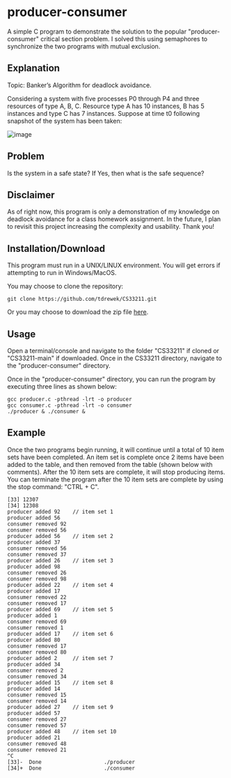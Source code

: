 # producer-consumer

A simple C program to demonstrate the solution to the popular "producer-consumer" critical section problem. I solved this using semaphores to synchronize the two programs with mutual exclusion.

## Explanation

Topic: Banker’s Algorithm for deadlock avoidance.

Considering a system with five processes P0 through P4 and three resources of type A, B, C. Resource type A has 10 instances, B has 5 instances and type C has 7 instances. Suppose at time t0 following snapshot of the system has been taken:

![image](https://user-images.githubusercontent.com/112535869/235267660-4e30a882-728f-4824-b87b-63fa5fe7a25e.png)

## Problem
Is the system in a safe state? If Yes, then what is the safe sequence?

## Disclaimer

As of right now, this program is only a demonstration of my knowledge on deadlock avoidance for a class homework assignment. In the future, I plan to revisit this project increasing the complexity and usability. Thank you!

## Installation/Download

This program must run in a UNIX/LINUX environment. You will get errors if attempting to run in Windows/MacOS.

You may choose to clone the repository:

```
git clone https://github.com/tdrewek/CS33211.git
```
Or you may choose to download the zip file [here](https://github.com/tdrewek/CS33211/archive/refs/heads/main.zip).

## Usage

Open a terminal/console and navigate to the folder "CS33211" if cloned or "CS33211-main" if downloaded. Once in the CS33211 directory, navigate to the "producer-consumer" directory.

Once in the "producer-consumer" directory, you can run the program by executing three lines as shown below:

```
gcc producer.c -pthread -lrt -o producer
gcc consumer.c -pthread -lrt -o consumer
./producer & ./consumer &
```

## Example

Once the two programs begin running, it will continue until a total of 10 item sets have been completed. An item set is complete once 2 items have been added to the table, and then removed from the table (shown below with comments). After the 10 item sets are complete, it will stop producing items. You can terminate the program after the 10 item sets are complete by using the stop command: "CTRL + C".

```
[33] 12307
[34] 12308
producer added 92    // item set 1
producer added 56
consumer removed 92
consumer removed 56
producer added 56    // item set 2
producer added 37
consumer removed 56
consumer removed 37
producer added 26    // item set 3
producer added 98
consumer removed 26
consumer removed 98
producer added 22    // item set 4
producer added 17
consumer removed 22
consumer removed 17
producer added 69    // item set 5
producer added 1
consumer removed 69
consumer removed 1
producer added 17    // item set 6
producer added 80
consumer removed 17
consumer removed 80
producer added 2     // item set 7
producer added 34
consumer removed 2
consumer removed 34
producer added 15    // item set 8
producer added 14
consumer removed 15
consumer removed 14
producer added 27    // item set 9
producer added 57
consumer removed 27
consumer removed 57
producer added 48    // item set 10
producer added 21
consumer removed 48
consumer removed 21
^C
[33]-  Done                    ./producer
[34]+  Done                    ./consumer
```

